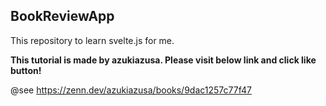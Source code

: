 ## BookReviewApp

This repository to learn svelte.js for me.

**This tutorial is made by azukiazusa.
Please visit below link and click like button!**

@see https://zenn.dev/azukiazusa/books/9dac1257c77f47